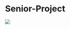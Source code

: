 # Senior-Project
[![](http://img.youtube.com/vi/clCirGEKvSM/0.jpg)](http://www.youtube.com/watch?v=clCirGEKvSM "")
